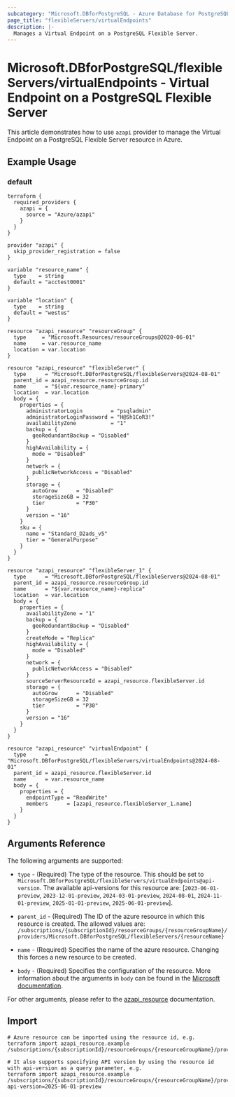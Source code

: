 ```yaml
---
subcategory: "Microsoft.DBforPostgreSQL - Azure Database for PostgreSQL"
page_title: "flexibleServers/virtualEndpoints"
description: |-
  Manages a Virtual Endpoint on a PostgreSQL Flexible Server.
---
```


# Microsoft.DBforPostgreSQL/flexibleServers/virtualEndpoints - Virtual Endpoint on a PostgreSQL Flexible Server

This article demonstrates how to use `azapi` provider to manage the Virtual Endpoint on a PostgreSQL Flexible Server resource in Azure.



## Example Usage

### default

```hcl
terraform {
  required_providers {
    azapi = {
      source = "Azure/azapi"
    }
  }
}

provider "azapi" {
  skip_provider_registration = false
}

variable "resource_name" {
  type    = string
  default = "acctest0001"
}

variable "location" {
  type    = string
  default = "westus"
}

resource "azapi_resource" "resourceGroup" {
  type     = "Microsoft.Resources/resourceGroups@2020-06-01"
  name     = var.resource_name
  location = var.location
}

resource "azapi_resource" "flexibleServer" {
  type      = "Microsoft.DBforPostgreSQL/flexibleServers@2024-08-01"
  parent_id = azapi_resource.resourceGroup.id
  name      = "${var.resource_name}-primary"
  location  = var.location
  body = {
    properties = {
      administratorLogin         = "psqladmin"
      administratorLoginPassword = "H@Sh1CoR3!"
      availabilityZone           = "1"
      backup = {
        geoRedundantBackup = "Disabled"
      }
      highAvailability = {
        mode = "Disabled"
      }
      network = {
        publicNetworkAccess = "Disabled"
      }
      storage = {
        autoGrow      = "Disabled"
        storageSizeGB = 32
        tier          = "P30"
      }
      version = "16"
    }
    sku = {
      name = "Standard_D2ads_v5"
      tier = "GeneralPurpose"
    }
  }
}

resource "azapi_resource" "flexibleServer_1" {
  type      = "Microsoft.DBforPostgreSQL/flexibleServers@2024-08-01"
  parent_id = azapi_resource.resourceGroup.id
  name      = "${var.resource_name}-replica"
  location  = var.location
  body = {
    properties = {
      availabilityZone = "1"
      backup = {
        geoRedundantBackup = "Disabled"
      }
      createMode = "Replica"
      highAvailability = {
        mode = "Disabled"
      }
      network = {
        publicNetworkAccess = "Disabled"
      }
      sourceServerResourceId = azapi_resource.flexibleServer.id
      storage = {
        autoGrow      = "Disabled"
        storageSizeGB = 32
        tier          = "P30"
      }
      version = "16"
    }
  }
}

resource "azapi_resource" "virtualEndpoint" {
  type      = "Microsoft.DBforPostgreSQL/flexibleServers/virtualEndpoints@2024-08-01"
  parent_id = azapi_resource.flexibleServer.id
  name      = var.resource_name
  body = {
    properties = {
      endpointType = "ReadWrite"
      members      = [azapi_resource.flexibleServer_1.name]
    }
  }
}

```



## Arguments Reference

The following arguments are supported:

* `type` - (Required) The type of the resource. This should be set to `Microsoft.DBforPostgreSQL/flexibleServers/virtualEndpoints@api-version`. The available api-versions for this resource are: [`2023-06-01-preview`, `2023-12-01-preview`, `2024-03-01-preview`, `2024-08-01`, `2024-11-01-preview`, `2025-01-01-preview`, `2025-06-01-preview`].

* `parent_id` - (Required) The ID of the azure resource in which this resource is created. The allowed values are:  
  `/subscriptions/{subscriptionId}/resourceGroups/{resourceGroupName}/providers/Microsoft.DBforPostgreSQL/flexibleServers/{resourceName}`

* `name` - (Required) Specifies the name of the azure resource. Changing this forces a new resource to be created.

* `body` - (Required) Specifies the configuration of the resource. More information about the arguments in `body` can be found in the [Microsoft documentation](https://learn.microsoft.com/en-us/azure/templates/Microsoft.DBforPostgreSQL/flexibleServers/virtualEndpoints?pivots=deployment-language-terraform).

For other arguments, please refer to the [azapi_resource](https://registry.terraform.io/providers/Azure/azapi/latest/docs/resources/resource) documentation.

## Import

 ```shell
 # Azure resource can be imported using the resource id, e.g.
 terraform import azapi_resource.example /subscriptions/{subscriptionId}/resourceGroups/{resourceGroupName}/providers/Microsoft.DBforPostgreSQL/flexibleServers/{resourceName}/virtualEndpoints/{resourceName}
 
 # It also supports specifying API version by using the resource id with api-version as a query parameter, e.g.
 terraform import azapi_resource.example /subscriptions/{subscriptionId}/resourceGroups/{resourceGroupName}/providers/Microsoft.DBforPostgreSQL/flexibleServers/{resourceName}/virtualEndpoints/{resourceName}?api-version=2025-06-01-preview
 ```
